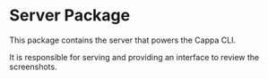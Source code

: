 # Server Package

This package contains the server that powers the Cappa CLI.

It is responsible for serving and providing an interface to review the screenshots.